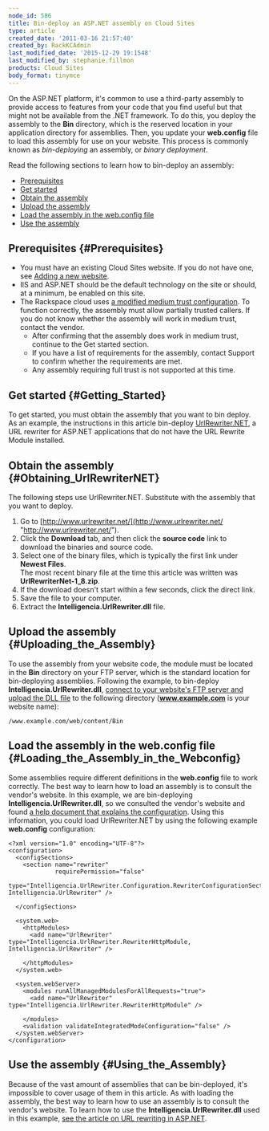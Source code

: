 ```yaml
---
node_id: 586
title: Bin-deploy an ASP.NET assembly on Cloud Sites
type: article
created_date: '2011-03-16 21:57:40'
created_by: RackKCAdmin
last_modified_date: '2015-12-29 19:1548'
last_modified_by: stephanie.fillmon
products: Cloud Sites
body_format: tinymce
---
```


On the ASP.NET platform, it's common to use a third-party assembly to
provide access to features from your code that you find useful but that
might not be available from the .NET framework. To do this, you deploy
the assembly to the **Bin** directory, which is the reserved location in
your application directory for assemblies. Then, you update your
**web.config** file to load this assembly for use on your website. This
process is commonly known as *bin-deploying* an assembly, or *binary
deployment*.

Read the following sections to learn how to bin-deploy an assembly:

-   [Prerequisites](#Prerequisites)
-   [Get started](#Getting_Started)
-   [Obtain the assembly](#Obtaining_UrlRewriterNET)
-   [Upload the assembly](#Uploading_the_Assembly)
-   [Load the assembly in the web.config
    file](#Loading_the_Assembly_in_the_Webconfig)
-   [Use the assembly](#Using_the_Assembly)

Prerequisites {#Prerequisites}
-------------

-   You must have an existing Cloud Sites website. If you do not have
    one, see [Adding a new
    website](http://www.rackspace.com/knowledge_center/article/getting-started-with-cloud-sites-how-to-add-a-new-website).
-   IIS and ASP.NET should be the default technology on the site or
    should, at a minimum, be enabled on this site.
-   The Rackspace cloud uses [a modified medium trust
    configuration](http://www.rackspace.com/knowledge_center/article/modified-medium-trust-on-cloud-sites).
    To function correctly, the assembly must allow partially trusted
    callers. If you do not know whether the assembly will work in medium
    trust, contact the vendor.
    -   After confirming that the assembly does work in medium trust,
        continue to the Get started section.
    -   If you have a list of requirements for the assembly, contact
        Support to confirm whether the requirements are met.
    -   Any assembly requiring full trust is not supported at this time.

Get started {#Getting_Started}
-----------

To get started, you must obtain the assembly that you want to bin
deploy. As an example, the instructions in this article bin-deploy
[UrlRewriter.NET](http://www.urlrewriter.net/ "http://www.urlrewriter.net/"),
a URL rewriter for ASP.NET applications that do not have the URL Rewrite
Module installed.

Obtain the assembly {#Obtaining_UrlRewriterNET}
-------------------

The following steps use UrlRewriter.NET. Substitute with the assembly
that you want to deploy.

1.  Go to
    [http://www.urlrewriter.net/](http://www.urlrewriter.net/ "http://www.urlrewriter.net/").
2.  Click the **Download** tab, and then click the **source code** link
    to download the binaries and source code.
3.  Select one of the binary files, which is typically the first link
    under **Newest Files**.\
     The most recent binary file at the time this article was written
    was **UrlRewriterNet-1\_8.zip**.
4.  If the download doesn't start within a few seconds, click the direct
    link.
5.  Save the file to your computer.
6.  Extract the **Intelligencia.UrlRewriter.dll** file.

Upload the assembly {#Uploading_the_Assembly}
-------------------

To use the assembly from your website code, the module must be located
in the **Bin** directory on your FTP server, which is the standard
location for bin-deploying assemblies. Following the example, to
bin-deploy **Intelligencia.UrlRewriter.dll**, [connect to your website's
FTP server and upload the DLL
file](https://admin.rackspace.com/knowledge_center/article/getting-started-with-cloud-sites-uploading-your-content)
to the following directory (**www.example.com** is your website name):

    /www.example.com/web/content/Bin

Load the assembly in the web.config file {#Loading_the_Assembly_in_the_Webconfig}
----------------------------------------

Some assemblies require different definitions in the **web.config** file
to work correctly. The best way to learn how to load an assembly is to
consult the vendor's website. In this example, we are bin-deploying
**Intelligencia.UrlRewriter.dll**, so we consulted the vendor's website
and found [a help document that explains the
configuration](http://urlrewriter.net/index.php/support/configuration "http://urlrewriter.net/index.php/support/configuration").
Using this information, you could load UrlRewriter.NET by using the
following example **web.config** configuration:

    <?xml version="1.0" encoding="UTF-8"?>
    <configuration>
      <configSections>
        <section name="rewriter" 
                 requirePermission="false" 
                 type="Intelligencia.UrlRewriter.Configuration.RewriterConfigurationSectionHandler, Intelligencia.UrlRewriter" />

      </configSections>

      <system.web>
        <httpModules>
          <add name="UrlRewriter" type="Intelligencia.UrlRewriter.RewriterHttpModule, Intelligencia.UrlRewriter" />

        </httpModules>
      </system.web>

      <system.webServer>
        <modules runAllManagedModulesForAllRequests="true">
          <add name="UrlRewriter" type="Intelligencia.UrlRewriter.RewriterHttpModule" />

        </modules>
        <validation validateIntegratedModeConfiguration="false" />
      </system.webServer>
    </configuration>

Use the assembly {#Using_the_Assembly}
----------------

Because of the vast amount of assemblies that can be bin-deployed, it's
impossible to cover usage of them in this article. As with loading the
assembly, the best way to learn how to use an assembly is to consult the
vendor's website. To learn how to use the
**Intelligencia.UrlRewriter.dll** used in this example, [see the article
on URL rewriting in
ASP.NET](http://www.rackspace.com/knowledge_center/article/how-do-i-rewrite-urls-from-aspnet-on-cloud-sites).

